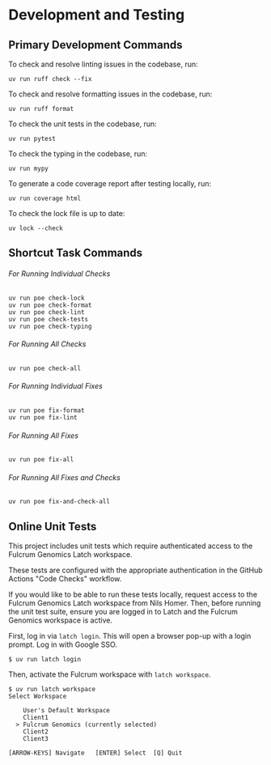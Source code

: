 # Development and Testing

## Primary Development Commands

To check and resolve linting issues in the codebase, run:

```console
uv run ruff check --fix
```

To check and resolve formatting issues in the codebase, run:

```console
uv run ruff format
```

To check the unit tests in the codebase, run:

```console
uv run pytest
```

To check the typing in the codebase, run:

```console
uv run mypy
```

To generate a code coverage report after testing locally, run:

```console
uv run coverage html
```

To check the lock file is up to date:

```console
uv lock --check
```

## Shortcut Task Commands

###### For Running Individual Checks

```console
uv run poe check-lock
uv run poe check-format
uv run poe check-lint
uv run poe check-tests
uv run poe check-typing
```

###### For Running All Checks

```console
uv run poe check-all
```

###### For Running Individual Fixes

```console
uv run poe fix-format
uv run poe fix-lint
```

###### For Running All Fixes

```console
uv run poe fix-all
```

###### For Running All Fixes and Checks

```console
uv run poe fix-and-check-all
```

## Online Unit Tests

This project includes unit tests which require authenticated access to the Fulcrum Genomics Latch workspace.

These tests are configured with the appropriate authentication in the GitHub Actions "Code Checks" workflow.

If you would like to be able to run these tests locally, request access to the Fulcrum Genomics Latch workspace from Nils Homer. 
Then, before running the unit test suite, ensure you are logged in to Latch and the Fulcrum Genomics workspace is active.

First, log in via `latch login`.
This will open a browser pop-up with a login prompt.
Log in with Google SSO.

```console
$ uv run latch login
```

Then, activate the Fulcrum workspace with `latch workspace`.

```console
$ uv run latch workspace
Select Workspace

    User's Default Workspace
    Client1
  > Fulcrum Genomics (currently selected)
    Client2
    Client3

[ARROW-KEYS] Navigate	[ENTER] Select	[Q] Quit
```


